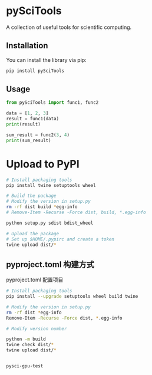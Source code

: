 # pySciTools

A collection of useful tools for scientific computing.

## Installation

You can install the library via pip:

```bash
pip install pySciTools
```

## Usage

```python
from pySciTools import func1, func2

data = [1, 2, 3]
result = func1(data)
print(result)

sum_result = func2(3, 4)
print(sum_result)


```

# Upload to PyPI

```bash
# Install packaging tools
pip install twine setuptools wheel

# Build the package
# Modify the version in setup.py
rm -rf dist build *egg-info
# Remove-Item -Recurse -Force dist, build, *.egg-info

python setup.py sdist bdist_wheel

# Upload the package
# Set up $HOME/.pypirc and create a token
twine upload dist/*


```

## pyproject.toml 构建方式

pyproject.toml 配置项目

```bash
# Install packaging tools
pip install --upgrade setuptools wheel build twine

# Modify the version in setup.py
rm -rf dist *egg-info
Remove-Item -Recurse -Force dist, *.egg-info

# Modify version number

python -m build
twine check dist/*
twine upload dist/*


pysci-gpu-test
```
